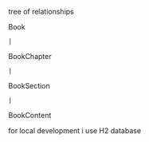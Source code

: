 tree of relationships

Book

    |
    
BookChapter

    |

BookSection

    |
    
BookContent

for local development i use H2 database